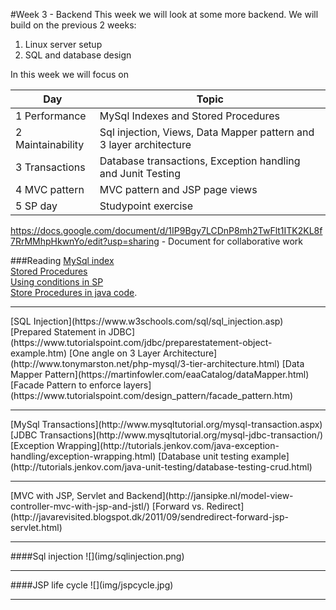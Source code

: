 #Week 3 - Backend
This week we will look at some more backend. We will build on the previous 2 weeks:
1. Linux server setup
2. SQL and database design

In this week we will focus on  

**Day** | **Topic**  
---|---  
1 Performance | MySql Indexes and Stored Procedures  
2 Maintainability| Sql injection, Views, Data Mapper pattern and 3 layer architecture  
3 Transactions| Database transactions, Exception handling and Junit Testing  
4 MVC pattern | MVC pattern and JSP page views  
5 SP day | Studypoint exercise  

https://docs.google.com/document/d/1IP9Bgy7LCDnP8mh2TwFlt1ITK2KL8f7RrMMhpHkwnYo/edit?usp=sharing - Document for collaborative work

###Reading
[MySql index](https://blog.viaduct.io/mysql-indexes-primer/)  
[Stored Procedures](https://www.martinfowler.com/articles/dblogic.html)  
[Using conditions in SP](http://www.mysqltutorial.org/mysql-if-statement/)  
[Store Procedures in java code](https://docs.oracle.com/javase/tutorial/jdbc/basics/storedprocedures.html).
<hr>
[SQL Injection](https://www.w3schools.com/sql/sql_injection.asp)
[Prepared Statement in JDBC](https://www.tutorialspoint.com/jdbc/preparestatement-object-example.htm)  
[One angle on 3 Layer Architecture](http://www.tonymarston.net/php-mysql/3-tier-architecture.html)  
[Data Mapper Pattern](https://martinfowler.com/eaaCatalog/dataMapper.html)
[Facade Pattern to enforce layers](https://www.tutorialspoint.com/design_pattern/facade_pattern.htm)  
<hr>
[MySql Transactions](http://www.mysqltutorial.org/mysql-transaction.aspx)  
[JDBC Transactions](http://www.mysqltutorial.org/mysql-jdbc-transaction/)
[Exception Wrapping](http://tutorials.jenkov.com/java-exception-handling/exception-wrapping.html)  
[Database unit testing example](http://tutorials.jenkov.com/java-unit-testing/database-testing-crud.html)  
<hr>
[MVC with JSP, Servlet and Backend](http://jansipke.nl/model-view-controller-mvc-with-jsp-and-jstl/)  
[Forward vs. Redirect](http://javarevisited.blogspot.dk/2011/09/sendredirect-forward-jsp-servlet.html)  
<hr>
####Sql injection  
![](img/sqlinjection.png)  
<hr>
####JSP life cycle
![](img/jspcycle.jpg)
<hr>
